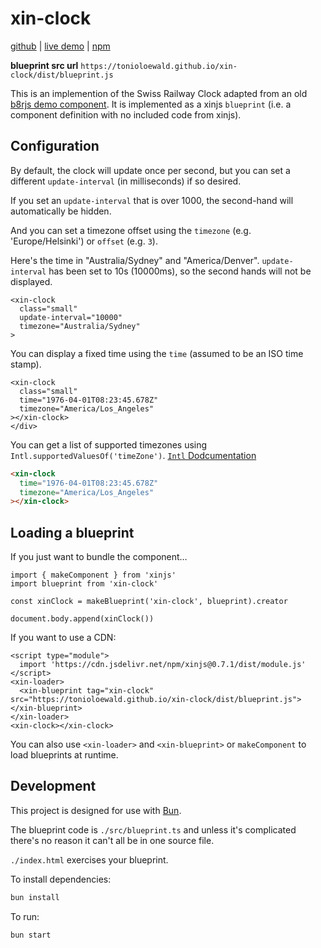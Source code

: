 # xin-clock

[github](https://github.com/tonioloewald/xin-clock/) | [live demo](https://tonioloewald.github.io/xin-clock/) | [npm](https://www.npmjs.com/package/xin-clock)

**blueprint src url** `https://tonioloewald.github.io/xin-clock/dist/blueprint.js`

This is an implemention of the Swiss Railway Clock adapted from an old
[b8rjs demo component](https://b8rjs.com/?source=components/swiss-clock.js).
It is implemented as a xinjs `blueprint` (i.e. a component definition with
no included code from xinjs).

## Configuration

By default, the clock will update once per second, but you can set a
different `update-interval` (in milliseconds) if so desired.

If you set an `update-interval` that is over 1000, the second-hand will
automatically be hidden.

And you can set a timezone offset using the `timezone` (e.g. 'Europe/Helsinki') or `offset` (e.g. `3`).

Here's the time in "Australia/Sydney" and "America/Denver". `update-interval` has been set
to 10s (10000ms), so the second hands will not be displayed.

```
<xin-clock
  class="small"
  update-interval="10000"
  timezone="Australia/Sydney"
>
```

You can display a fixed time using the `time` (assumed to be an ISO time stamp).

```
<xin-clock
  class="small"
  time="1976-04-01T08:23:45.678Z"
  timezone="America/Los_Angeles"
></xin-clock>
</div>
```

You can get a list of supported timezones using `Intl.supportedValuesOf('timeZone')`.
[`Intl` Dodcumentation](https://developer.mozilla.org/en-US/docs/Web/JavaScript/Reference/Global_Objects/Intl)

```html
<xin-clock
  time="1976-04-01T08:23:45.678Z"
  timezone="America/Los_Angeles"
></xin-clock>
```

## Loading a blueprint

If you just want to bundle the component…

```
import { makeComponent } from 'xinjs'
import blueprint from 'xin-clock'

const xinClock = makeBlueprint('xin-clock', blueprint).creator

document.body.append(xinClock())
```

If you want to use a CDN:

```
<script type="module">
  import 'https://cdn.jsdelivr.net/npm/xinjs@0.7.1/dist/module.js'
</script>
<xin-loader>
  <xin-blueprint tag="xin-clock" src="https://tonioloewald.github.io/xin-clock/dist/blueprint.js"></xin-blueprint>
</xin-loader>
<xin-clock></xin-clock>
```

You can also use `<xin-loader>` and `<xin-blueprint>` or `makeComponent` to load blueprints at runtime.

## Development

This project is designed for use with [Bun](https://bun.sh).

The blueprint code is `./src/blueprint.ts` and unless it's complicated there's no reason
it can't all be in one source file.

`./index.html` exercises your blueprint.

To install dependencies:

```bash
bun install
```

To run:

```bash
bun start
```
